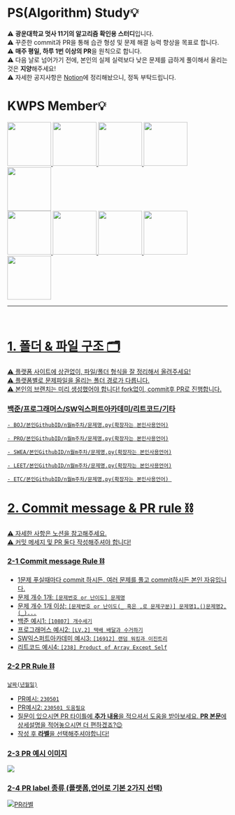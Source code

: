 # PS(Algorithm) Study💡
⚠️ **광운대학교 멋사 11기의 알고리즘 확인용 스터디**입니다.<br>
⚠️ 꾸준한 commit과 PR을 통해 습관 형성 및 문제 해결 능력 향상을 목표로 합니다.<br>
⚠️ **매주 평일, 하루 1번 이상의 PR**을 원칙으로 합니다.<br>
⚠️ 다음 날로 넘어가기 전에, 본인의 실제 실력보다 낮은 문제를 급하게 풀이해서 올리는 것은 **지양**해주세요! <br>
⚠️ 자세한 공지사항은 [Notion](https://kw-likelion11.notion.site/PS-study-3f16e5a9bc1a4aaf95313e089cff98f7)에 정리해놨으니, 정독 부탁드립니다.<br>

# KWPS Member💡  
<a href="https://github.com/Chaerim0626">
  <img src="https://github.com/Chaerim0626.png" width="100">
<a href="https://github.com/offbeat24">
  <img src="https://github.com/offbeat24.png" width="100">
<a href="https://github.com/chs98412">
  <img src="https://github.com/chs98412.png" width="100">
<a href="https://github.com/linavell">
  <img src="https://github.com/linavell.png" width="100">
<a href="https://github.com/chysis">
  <img src="https://github.com/chysis.png" width="100"> <br>
<a href="https://github.com/hyoribogo">
  <img src="https://github.com/hyoribogo.png" width="100">
<a href="https://github.com/kimjaeyoonn">
  <img src="https://github.com/kimjaeyoonn.png" width="100">
<a href="https://github.com/s2hoon">
  <img src="https://github.com/s2hoon.png" width="100">
<a href="https://github.com/ksweeni">
  <img src="https://github.com/ksweeni.png" width="100">
<a href="https://github.com/ImNuam">
  <img src="https://github.com/ImNuam.png" width="100">

<hr>
<br>
  
# 1. 폴더 & 파일 구조 🗂️
⚠️ 플랫폼 사이트에 상관없이, 파일/폴더 형식을 잘 정리해서 올려주세요!<br>
⚠️ 플랫폼별로 문제파일을 올리는 폴더 경로가 다릅니다.<br>
⚠️ 본인의 브랜치는 미리 생성했어야 합니다! fork없이, commit후 PR로 진행합니다.
### 백준/프로그래머스/SW익스퍼트아카데미/리트코드/기타
``` 
- BOJ/본인GithubID/n월m주차/문제명.py(확장자는 본인사용언어)

- PRO/본인GithubID/n월m주차/문제명.py(확장자는 본인사용언어)

- SWEA/본인GithubID/n월m주차/문제명.py(확장자는 본인사용언어)

- LEET/본인GithubID/n월m주차/문제명.py(확장자는 본인사용언어)

- ETC/본인GithubID/n월m주차/문제명.py(확장자는 본인사용언어) 
```

# 2. Commit message & PR rule ⛓️
⚠️ 자세한 사항은 노션을 참고해주세요.<br>
⚠️ 커밋 메세지 및 PR 둘다 작성해주셔야 합니다!

### 2-1 Commit message Rule ⛓️
- 1문제 푸실때마다 commit 하시든, 여러 문제를 풀고 commit하시든 본인 자유입니다.
- 문제 개수 1개: ``` [문제번호 or 난이도] 문제명 ```
- 문제 개수 1개 이상: ```[문제번호 or 난이도(_ 혹은 ,로 문제구분)] 문제명1,()문제명2,(_)...```
- 백준 예시1: ```[10807] 개수세기```
- 프로그래머스 예시2: ```[LV.2] 택배 배달과 수거하기```
- SW익스퍼트아카데미 예시3: ```[16912] 랜덤 워킹과 이진트리```
- 리트코드 예시4: ```[238] Product of Array Except Self```

### 2-2 PR Rule ⛓️
``` 날짜(년월일) ```
- PR예시: ```230501```
- PR예시2: ```230501 도움필요```
- 질문이 있으시면 PR 타이틀에 **추가 내용**을 적으셔서 도움을 받아보세요. **PR 본문**에 상세설명을 적어놓으시면 더 편하겠죠?😉
- 작성 후 **라벨**을 선택해주셔야합니다!

### 2-3 PR 예시 이미지
![](https://velog.velcdn.com/images/dasapcr/post/913b80de-5c9c-4716-8bca-394dbe27db62/image.png)
### 2-4 PR label 종류 (플랫폼,언어로 기본 2가지 선택)
![PR라벨](https://velog.velcdn.com/images/dasapcr/post/88d391e4-5288-46c3-a667-4a794d4427de/image.png)


